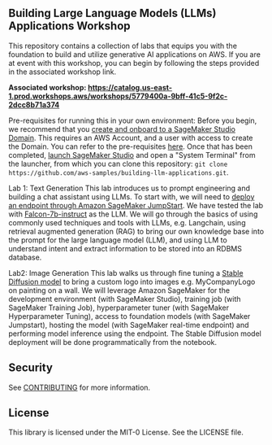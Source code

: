 ##  Building Large Language Models (LLMs) Applications Workshop

This repository contains a collection of labs that equips you with the foundation to build and utilize generative AI applications on AWS. If you are at event with this workshop, you can begin by following the steps provided in the associated workshop link. 

<b>Associated workshop: https://catalog.us-east-1.prod.workshops.aws/workshops/5779400a-9bff-41c5-9f2c-2dcc8b71a374</b>

Pre-requisites for running this in your own environment:
Before you begin, we recommend that you [create and onboard to a SageMaker Studio Domain](https://docs.aws.amazon.com/sagemaker/latest/dg/gs-studio-onboard.html). This requires an AWS Account, and a user with access to create the Domain. You can refer to the pre-requisites [here](https://docs.aws.amazon.com/sagemaker/latest/dg/gs-set-up.html). Once that has been completed, [launch SageMaker Studio](https://docs.aws.amazon.com/sagemaker/latest/dg/studio-launch.html) and open a "System Terminal" from the launcher, from which you can clone this repository: `git clone https://github.com/aws-samples/building-llm-applications.git`.

Lab 1: Text Generation
This lab introduces us to prompt engineering and building a chat assistant using LLMs. To start with, we will need to [deploy an endpoint through Amazon SageMaker JumpStart](https://docs.aws.amazon.com/sagemaker/latest/dg/jumpstart-deploy.html). We have tested the lab with [Falcon-7b-instruct](https://huggingface.co/tiiuae/falcon-7b-instruct) as the LLM. We will go through the basics of using commonly used techniques and tools with LLMs, e.g. Langchain, using retrieval augmented generation (RAG) to bring our own knowledge base into the prompt for the large language model (LLM), and using LLM to understand intent and extract information to be stored into an RDBMS database. 

Lab2: Image Generation
This lab walks us through fine tuning a [Stable Diffusion model](https://huggingface.co/stabilityai/stable-diffusion-2-1-base) to bring a custom logo into images e.g. MyCompanyLogo on painting on a wall. We will leverage Amazon SageMaker for the development environment (with SageMaker Studio), training job (with SageMaker Training Job), hyperparameter tuner (with SageMaker Hyperparameter Tuning), access to foundation models (with SageMaker Jumpstart), hosting the model (with SageMaker real-time endpoint) and performing model inference using the endpoint. The Stable Diffusion model deployment will be done programmatically from the notebook.

## Security

See [CONTRIBUTING](CONTRIBUTING.md#security-issue-notifications) for more information.

## License

This library is licensed under the MIT-0 License. See the LICENSE file.

